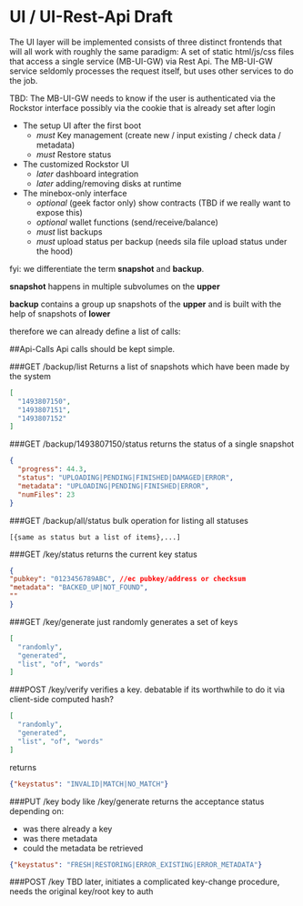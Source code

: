 # UI / UI-Rest-Api Draft

The UI layer will be implemented consists of three distinct frontends that will all work with roughly the same paradigm:
A set of static html/js/css files that access a single service (MB-UI-GW) via Rest Api. The MB-UI-GW service seldomly processes the request itself, but uses other services to do the job.

TBD: The MB-UI-GW needs to know if the user is authenticated via the Rockstor interface possibly via the cookie that is already set after login


 * The setup UI after the first boot
   * *must* Key management (create new / input existing / check data / metadata)
   * *must* Restore status
 * The customized Rockstor UI
   * *later* dashboard integration 
   * *later* adding/removing disks at runtime
 * The minebox-only interface
   * *optional* (geek factor only) show contracts (TBD if we really want to expose this)
   * *optional* wallet functions (send/receive/balance)
   * *must* list backups 
   * *must* upload status per backup (needs sila file upload status under the hood)

fyi: we differentiate the term **snapshot** and **backup**. 

 **snapshot** happens in multiple subvolumes on the **upper**
 
**backup** contains a group up snapshots of the **upper** and is built with the help of snapshots of **lower**  

 
therefore we can already define a list of calls:

##Api-Calls
Api calls should be kept simple.

###GET /backup/list
Returns a list of snapshots which have been made by the system
```json
[
  "1493807150",
  "1493807151",
  "1493807152"
]
```


###GET /backup/1493807150/status
returns the status of a single snapshot

```json
{
  "progress": 44.3,
  "status": "UPLOADING|PENDING|FINISHED|DAMAGED|ERROR",
  "metadata": "UPLOADING|PENDING|FINISHED|ERROR",
  "numFiles": 23
}
```
###GET /backup/all/status
bulk operation for listing all statuses
```
[{same as status but a list of items},...]
```

###GET /key/status
returns the current key status
```json
{
"pubkey": "0123456789ABC", //ec pubkey/address or checksum
"metadata": "BACKED_UP|NOT_FOUND",
""
}
```
###GET /key/generate
just randomly generates a set of keys
```json
[
  "randomly",
  "generated",
  "list", "of", "words"
]
```
###POST /key/verify
verifies a key. debatable if its worthwhile to do it via client-side computed hash?
```json
[
  "randomly",
  "generated",
  "list", "of", "words"
]
```
returns
```json
{"keystatus": "INVALID|MATCH|NO_MATCH"}
```
 
###PUT /key
body like /key/generate
returns the acceptance status depending on:
 * was there already a key
 * was there metadata
 * could the metadata be retrieved
```json
{"keystatus": "FRESH|RESTORING|ERROR_EXISTING|ERROR_METADATA"}
```
 
 
###POST /key 
TBD later, initiates a complicated key-change procedure, needs the original key/root key to auth